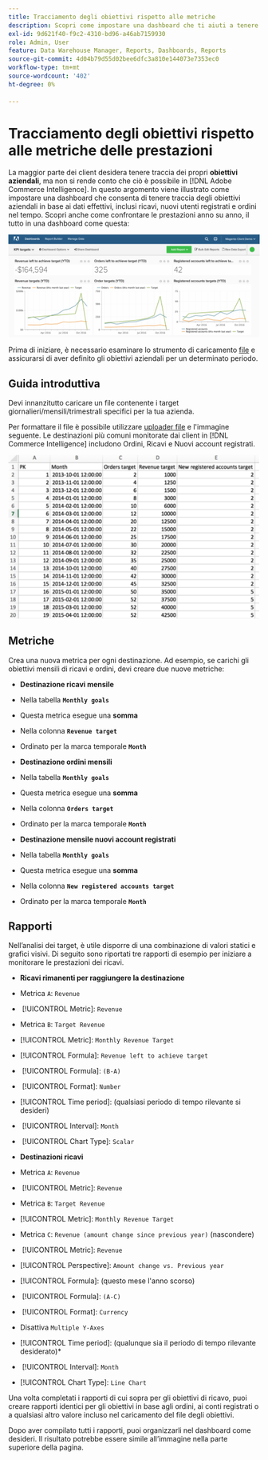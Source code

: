 ```yaml
---
title: Tracciamento degli obiettivi rispetto alle metriche
description: Scopri come impostare una dashboard che ti aiuti a tenere traccia degli obiettivi aziendali in base ai dati effettivi, inclusi ricavi, nuovi utenti registrati e ordini nel tempo.
exl-id: 9d621f40-f9c2-4310-bd96-a46ab7159930
role: Admin, User
feature: Data Warehouse Manager, Reports, Dashboards, Reports
source-git-commit: 4d04b79d55d02bee6dfc3a810e144073e7353ec0
workflow-type: tm+mt
source-wordcount: '402'
ht-degree: 0%

---
```


# Tracciamento degli obiettivi rispetto alle metriche delle prestazioni

La maggior parte dei client desidera tenere traccia dei propri **obiettivi aziendali**, ma non si rende conto che ciò è possibile in [!DNL Adobe Commerce Intelligence]. In questo argomento viene illustrato come impostare una dashboard che consenta di tenere traccia degli obiettivi aziendali in base ai dati effettivi, inclusi ricavi, nuovi utenti registrati e ordini nel tempo. Scopri anche come confrontare le prestazioni anno su anno, il tutto in una dashboard come questa:

![Dashboard che mostra il tracciamento degli obiettivi rispetto alle prestazioni effettive delle metriche](../../assets/Goals-_dashboard_2.png)

Prima di iniziare, è necessario esaminare lo strumento di caricamento [file](../importing-data/connecting-data/using-file-uploader.md) e assicurarsi di aver definito gli obiettivi aziendali per un determinato periodo.

## Guida introduttiva

Devi innanzitutto caricare un file contenente i target giornalieri/mensili/trimestrali specifici per la tua azienda.

Per formattare il file è possibile utilizzare [uploader file](../importing-data/connecting-data/using-file-uploader.md) e l&#39;immagine seguente. Le destinazioni più comuni monitorate dai client in [!DNL Commerce Intelligence] includono Ordini, Ricavi e Nuovi account registrati.

![Modello di foglio di calcolo Excel per monitorare obiettivi e metriche](../../assets/Goals-_Excel.png)

## Metriche

Crea una nuova metrica per ogni destinazione. Ad esempio, se carichi gli obiettivi mensili di ricavi e ordini, devi creare due nuove metriche:

* **Destinazione ricavi mensile**
* Nella tabella **`Monthly goals`**
* Questa metrica esegue una **somma**
* Nella colonna **`Revenue target`**
* Ordinato per la marca temporale **`Month`**

* **Destinazione ordini mensili**
* Nella tabella **`Monthly goals`**
* Questa metrica esegue una **somma**
* Nella colonna **`Orders target`**
* Ordinato per la marca temporale **`Month`**

* **Destinazione mensile nuovi account registrati**
* Nella tabella **`Monthly goals`**
* Questa metrica esegue una **somma**
* Nella colonna **`New registered accounts target`**
* Ordinato per la marca temporale **`Month`**

## Rapporti

Nell’analisi dei target, è utile disporre di una combinazione di valori statici e grafici visivi. Di seguito sono riportati tre rapporti di esempio per iniziare a monitorare le prestazioni dei ricavi.

* **Ricavi rimanenti per raggiungere la destinazione**
* Metrica `A`: `Revenue`
* &#x200B;
  [!UICONTROL Metric]: `Revenue`

* Metrica `B`: `Target Revenue`
* [!UICONTROL Metric]: `Monthly Revenue Target`

* [!UICONTROL Formula]: `Revenue left to achieve target`
* &#x200B;
  [!UICONTROL Formula]: `(B-A)`
* &#x200B;
  [!UICONTROL Format]: `Number`

* [!UICONTROL Time period]: (qualsiasi periodo di tempo rilevante si desideri)
* &#x200B;
  [!UICONTROL Interval]: `Month`
* &#x200B;
  [!UICONTROL Chart Type]: `Scalar`

* **Destinazioni ricavi**
* Metrica `A`: `Revenue`
* &#x200B;
  [!UICONTROL Metric]: `Revenue`

* Metrica `B`: `Target Revenue`
* [!UICONTROL Metric]: `Monthly Revenue Target`

* Metrica `C`: `Revenue (amount change since previous year)` (nascondere)
* &#x200B;
  [!UICONTROL Metric]: `Revenue`
* [!UICONTROL Perspective]: `Amount change vs. Previous year`

* [!UICONTROL Formula]: (questo mese l&#39;anno scorso)
* &#x200B;
  [!UICONTROL Formula]: `(A-C)`
* &#x200B;
  [!UICONTROL Format]: `Currency`

* Disattiva `Multiple Y-Axes`
* [!UICONTROL Time period]: (qualunque sia il periodo di tempo rilevante desiderato)*
* &#x200B;
  [!UICONTROL Interval]: `Month`
* [!UICONTROL Chart Type]: `Line Chart`

Una volta completati i rapporti di cui sopra per gli obiettivi di ricavo, puoi creare rapporti identici per gli obiettivi in base agli ordini, ai conti registrati o a qualsiasi altro valore incluso nel caricamento del file degli obiettivi.

Dopo aver compilato tutti i rapporti, puoi organizzarli nel dashboard come desideri. Il risultato potrebbe essere simile all’immagine nella parte superiore della pagina.
